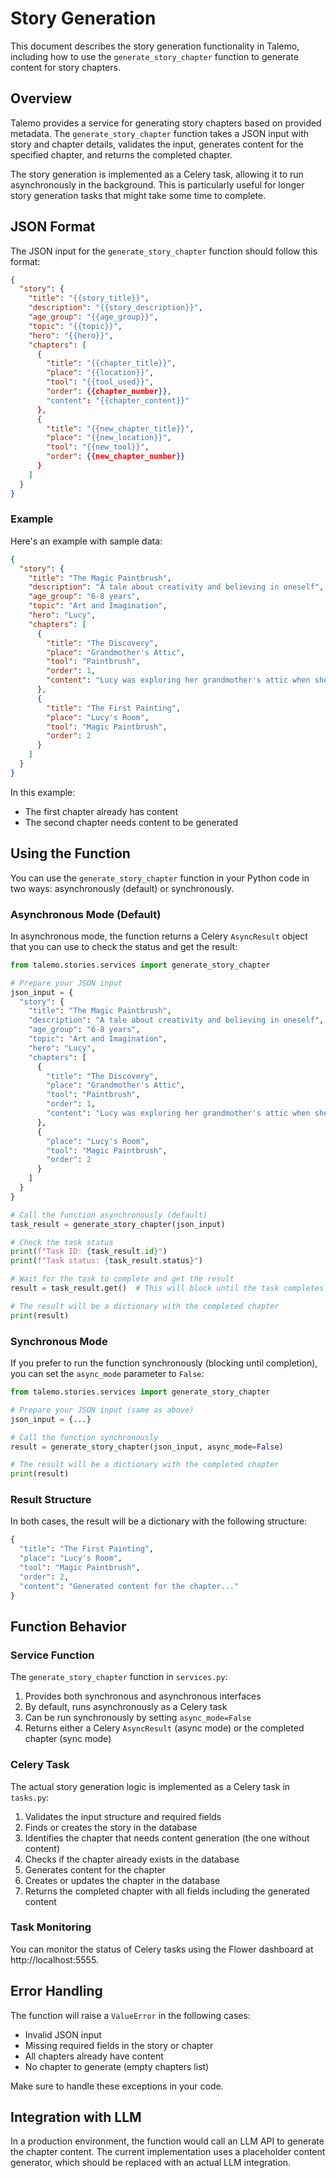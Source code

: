 # Story Generation

This document describes the story generation functionality in Talemo, including how to use the `generate_story_chapter` function to generate content for story chapters.

## Overview

Talemo provides a service for generating story chapters based on provided metadata. The `generate_story_chapter` function takes a JSON input with story and chapter details, validates the input, generates content for the specified chapter, and returns the completed chapter.

The story generation is implemented as a Celery task, allowing it to run asynchronously in the background. This is particularly useful for longer story generation tasks that might take some time to complete.

## JSON Format

The JSON input for the `generate_story_chapter` function should follow this format:

```json
{
  "story": {
    "title": "{{story_title}}",
    "description": "{{story_description}}",
    "age_group": "{{age_group}}",
    "topic": "{{topic}}",
    "hero": "{{hero}}",
    "chapters": [
      {
        "title": "{{chapter_title}}",
        "place": "{{location}}",
        "tool": "{{tool_used}}",
        "order": {{chapter_number}},
        "content": "{{chapter_content}}"
      },
      {
        "title": "{{new_chapter_title}}",
        "place": "{{new_location}}",
        "tool": "{{new_tool}}",
        "order": {{new_chapter_number}}
      }
    ]
  }
}
```

### Example

Here's an example with sample data:

```json
{
  "story": {
    "title": "The Magic Paintbrush",
    "description": "A tale about creativity and believing in oneself",
    "age_group": "6-8 years",
    "topic": "Art and Imagination",
    "hero": "Lucy",
    "chapters": [
      {
        "title": "The Discovery",
        "place": "Grandmother's Attic",
        "tool": "Paintbrush",
        "order": 1,
        "content": "Lucy was exploring her grandmother's attic when she found an old wooden chest..."
      },
      {
        "title": "The First Painting",
        "place": "Lucy's Room",
        "tool": "Magic Paintbrush",
        "order": 2
      }
    ]
  }
}
```

In this example:
- The first chapter already has content
- The second chapter needs content to be generated

## Using the Function

You can use the `generate_story_chapter` function in your Python code in two ways: asynchronously (default) or synchronously.

### Asynchronous Mode (Default)

In asynchronous mode, the function returns a Celery `AsyncResult` object that you can use to check the status and get the result:

```python
from talemo.stories.services import generate_story_chapter

# Prepare your JSON input
json_input = {
  "story": {
    "title": "The Magic Paintbrush",
    "description": "A tale about creativity and believing in oneself",
    "age_group": "6-8 years",
    "topic": "Art and Imagination",
    "hero": "Lucy",
    "chapters": [
      {
        "title": "The Discovery",
        "place": "Grandmother's Attic",
        "tool": "Paintbrush",
        "order": 1,
        "content": "Lucy was exploring her grandmother's attic when she found an old wooden chest..."
      },
      {
        "place": "Lucy's Room",
        "tool": "Magic Paintbrush",
        "order": 2
      }
    ]
  }
}

# Call the function asynchronously (default)
task_result = generate_story_chapter(json_input)

# Check the task status
print(f"Task ID: {task_result.id}")
print(f"Task status: {task_result.status}")

# Wait for the task to complete and get the result
result = task_result.get()  # This will block until the task completes

# The result will be a dictionary with the completed chapter
print(result)
```

### Synchronous Mode

If you prefer to run the function synchronously (blocking until completion), you can set the `async_mode` parameter to `False`:

```python
from talemo.stories.services import generate_story_chapter

# Prepare your JSON input (same as above)
json_input = {...}

# Call the function synchronously
result = generate_story_chapter(json_input, async_mode=False)

# The result will be a dictionary with the completed chapter
print(result)
```

### Result Structure

In both cases, the result will be a dictionary with the following structure:

```python
{
  "title": "The First Painting",
  "place": "Lucy's Room",
  "tool": "Magic Paintbrush",
  "order": 2,
  "content": "Generated content for the chapter..."
}
```

## Function Behavior

### Service Function

The `generate_story_chapter` function in `services.py`:

1. Provides both synchronous and asynchronous interfaces
2. By default, runs asynchronously as a Celery task
3. Can be run synchronously by setting `async_mode=False`
4. Returns either a Celery `AsyncResult` (async mode) or the completed chapter (sync mode)

### Celery Task

The actual story generation logic is implemented as a Celery task in `tasks.py`:

1. Validates the input structure and required fields
2. Finds or creates the story in the database
3. Identifies the chapter that needs content generation (the one without content)
4. Checks if the chapter already exists in the database
5. Generates content for the chapter
6. Creates or updates the chapter in the database
7. Returns the completed chapter with all fields including the generated content

### Task Monitoring

You can monitor the status of Celery tasks using the Flower dashboard at http://localhost:5555.

## Error Handling

The function will raise a `ValueError` in the following cases:

- Invalid JSON input
- Missing required fields in the story or chapter
- All chapters already have content
- No chapter to generate (empty chapters list)

Make sure to handle these exceptions in your code.

## Integration with LLM

In a production environment, the function would call an LLM API to generate the chapter content. The current implementation uses a placeholder content generator, which should be replaced with an actual LLM integration.
